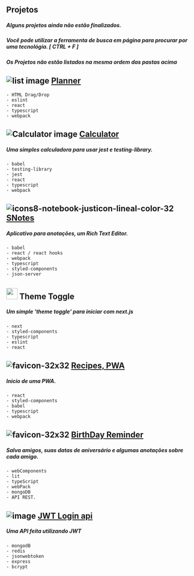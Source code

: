 ## Projetos

##### Alguns projetos ainda não estão finalizados.

##### Você pode utilizar a ferramenta de busca em página para procurar por uma tecnológia. [ CTRL + F ]

##### **_Os Projetos não estão listados na mesma ordem das pastas acima_**

## <img src="https://img.icons8.com/dusk/40/000000/list--v1.png" alt="list image"/> [**Planner**](./06_planner/)

    - HTML Drag/Drop
    - eslint
    - react
    - typescript
    - webpack

## <img src="https://img.icons8.com/dusk/40/000000/apple-calculator.png" alt="Calculator image"/> [**Calculator**](./05_calculator/)

##### Uma simples calculadora para usar jest e testing-library.

    - babel
    - testing-library
    - jest
    - react
    - typescript
    - webpack

## ![icons8-notebook-justicon-lineal-color-32](https://user-images.githubusercontent.com/88716893/166608554-33f3d8fb-1b1a-4414-8fa5-3b2b52dca1f9.png) [**SNotes**](./04_s_notes/)

##### Aplicativo para anotações, um Rich Text Editor.

    - babel
    - react / react hooks
    - webpack
    - typescript
    - styled-components
    - json-server

## <img src="./07_theme_toggle_nextjs/public/favicon.png" width="30px"> Theme Toggle

##### **Um simple 'theme toggle' para iniciar com next.js**

    - next
    - styled-components
    - typescript
    - eslint
    - react

## ![favicon-32x32](https://user-images.githubusercontent.com/88716893/166608701-67e46550-6551-407d-a68f-997ddc4f5204.png) [Recipes, PWA](./03_Recipes_Notebook/)

##### Inicio de uma PWA.

    - react
    - styled-components
    - babel
    - typescript
    - webpack

## ![favicon-32x32](https://user-images.githubusercontent.com/88716893/166608816-45ad7903-c116-420c-b85e-24a976e177a4.png) [BirthDay Reminder](https://github.com/Rafael-Cesario/Lab/tree/main/02_birthday_reminder)

##### Salva amigos, suas datas de aniversário e algumas anotações sobre cada amigo.

    - webComponents
    - lit
    - typeScript
    - webPack
    - mongoDB
    - API REST.

## <img src="https://img.icons8.com/bubbles/32/000000/lock-2.png" alt="image"/> [JWT Login api](./01_Authentication_JWT/)

##### Uma API feita utilizando JWT

    - mongodB
    - redis
    - jsonwebtoken
    - express
    - bcrypt
